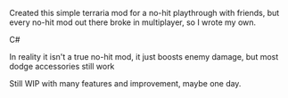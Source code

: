 Created this simple terraria mod for a no-hit playthrough with friends, but every no-hit mod out there broke in multiplayer, so I wrote my own.

C#

In reality it isn't a true no-hit mod, it just boosts enemy damage, but most dodge accessories still work

Still WIP with many features and improvement, maybe one day.
